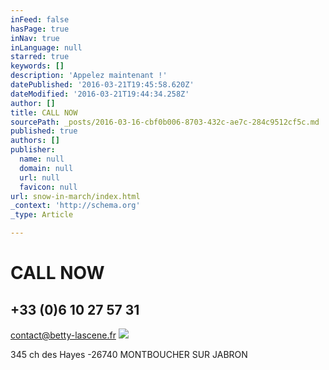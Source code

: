 ```yaml
---
inFeed: false
hasPage: true
inNav: true
inLanguage: null
starred: true
keywords: []
description: 'Appelez maintenant !'
datePublished: '2016-03-21T19:45:58.620Z'
dateModified: '2016-03-21T19:44:34.258Z'
author: []
title: CALL NOW
sourcePath: _posts/2016-03-16-cbf0b006-8703-432c-ae7c-284c9512cf5c.md
published: true
authors: []
publisher:
  name: null
  domain: null
  url: null
  favicon: null
url: snow-in-march/index.html
_context: 'http://schema.org'
_type: Article

---
```

# CALL NOW

## +33 (0)6 10 27 57 31

contact@betty-lascene.fr
![](https://the-grid-user-content.s3-us-west-2.amazonaws.com/c3b3d430-cd3a-4371-8367-7691a539bd0a.png)

345 ch des Hayes -26740 MONTBOUCHER SUR JABRON